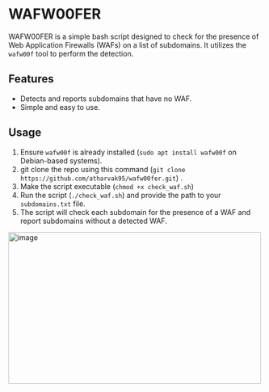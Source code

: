 # WAFW00FER

WAFW00FER is a simple bash script designed to check for the presence of Web Application Firewalls (WAFs) on a list of subdomains. It utilizes the `wafw00f` tool to perform the detection.

## Features

- Detects and reports subdomains that have no WAF.
- Simple and easy to use.

## Usage

1. Ensure `wafw00f` is already installed (`sudo apt install wafw00f` on Debian-based systems).
2. git clone the repo using this command (`git clone https://github.com/atharvak95/wafw00fer.git`) .
3. Make the script executable (`chmod +x check_waf.sh`)
4. Run the script (`./check_waf.sh`) and provide the path to your `subdomains.txt` file.
5. The script will check each subdomain for the presence of a WAF and report subdomains without a detected WAF.

<img src="https://github.com/user-attachments/assets/42580b11-de8f-4076-916b-f6e34bbba8f2" alt="image" width="500" height="300">
